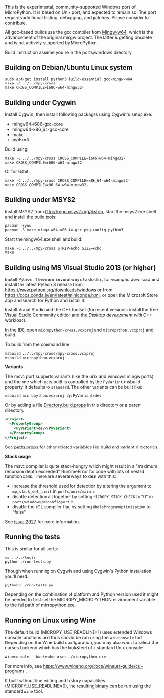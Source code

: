 This is the experimental, community-supported Windows port of MicroPython.
It is based on Unix port, and expected to remain so.
The port requires additional testing, debugging, and patches. Please
consider to contribute.

All gcc-based builds use the gcc compiler from [Mingw-w64](mingw-w64.org),
which is the advancement of the original mingw project. The latter is
getting obsolete and is not actively supported by MicroPython.

Build instruction assume you're in the ports/windows directory.

Building on Debian/Ubuntu Linux system
---------------------------------------

    sudo apt-get install python3 build-essential gcc-mingw-w64
    make -C ../../mpy-cross
    make CROSS_COMPILE=i686-w64-mingw32-


Building under Cygwin
---------------------

Install Cygwin, then install following packages using Cygwin's setup.exe:

* mingw64-i686-gcc-core
* mingw64-x86_64-gcc-core
* make
* python3

Build using:

    make -C ../../mpy-cross CROSS_COMPILE=i686-w64-mingw32-
    make CROSS_COMPILE=i686-w64-mingw32-

Or for 64bit:

    make -C ../../mpy-cross CROSS_COMPILE=x86_64-w64-mingw32-
    make CROSS_COMPILE=x86_64-w64-mingw32-


Building under MSYS2
--------------------

Install MSYS2 from http://repo.msys2.org/distrib, start the msys2.exe shell and
install the build tools:

    pacman -Syuu
    pacman -S make mingw-w64-x86_64-gcc pkg-config python3

Start the mingw64.exe shell and build:

    make -C ../../mpy-cross STRIP=echo SIZE=echo
    make


Building using MS Visual Studio 2013 (or higher)
------------------------------------------------

Install Python. There are several ways to do this, for example: download and install the
latest Python 3 release from https://www.python.org/downloads/windows or from
https://docs.conda.io/en/latest/miniconda.html,
or open the Microsoft Store app and search for Python and install it.

Install Visual Studio and the C++ toolset (for recent versions: install
the free Visual Studio Community edition and the *Desktop development with C++* workload).

In the IDE, open `micropython-cross.vcxproj` and `micropython.vcxproj` and build.

To build from the command line:

    msbuild ../../mpy-cross/mpy-cross.vcxproj
    msbuild micropython.vcxproj

__Variants__

The msvc port supports variants (like the unix and windows mingw ports) and the one which gets built is
controlled by the `PyVariant` msbuild property. It defaults to `standard`.
The other variants can be built like:

    msbuild micropython.vcxproj /p:PyVariant=dev

Or by adding a file [Directory.build.props](https://docs.microsoft.com/en-us/visualstudio/msbuild/customize-your-build#directorybuildprops-and-directorybuildtargets) in this directory or a parent directory:

```xml
<Project>
  <PropertyGroup>
    <PyVariant>dev</PyVariant>
  </PropertyGroup>
</Project>
```

See [paths.props](msvc/paths.props) for other related variables like build and variant directories.

__Stack usage__

The msvc compiler is quite stack-hungry which might result in a "maximum recursion depth exceeded"
RuntimeError for code with lots of nested function calls.
There are several ways to deal with this:
- increase the threshold used for detection by altering the argument to `mp_stack_set_limit` in `ports/unix/main.c`
- disable detection all together by setting `MICROPY_STACK_CHECK` to "0" in `ports/windows/mpconfigport.h`
- disable the /GL compiler flag by setting `WholeProgramOptimization` to "false"

See [issue 2927](https://github.com/micropython/micropython/issues/2927) for more information.


Running the tests
-----------------

This is similar for all ports:

    cd ../../tests
    python ./run-tests.py

Though when running on Cygwin and using Cygwin's Python installation you'll need:

    python3 ./run-tests.py

Depending on the combination of platform and Python version used it might be
needed to first set the MICROPY_MICROPYTHON environment variable to
the full path of micropython.exe.


Running on Linux using Wine
---------------------------

The default build (MICROPY_USE_READLINE=1) uses extended Windows console
functions and thus should be ran using the `wineconsole` tool. Depending
on the Wine build configuration, you may also want to select the curses
backend which has the look&feel of a standard Unix console:

    wineconsole --backend=curses ./micropython.exe

For more info, see https://www.winehq.org/docs/wineusr-guide/cui-programs .

If built without line editing and history capabilities
(MICROPY_USE_READLINE=0), the resulting binary can be run using the standard
`wine` tool.
